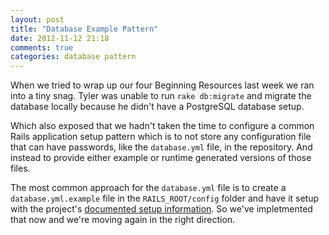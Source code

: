 ```yaml
---
layout: post
title: "Database Example Pattern"
date: 2012-11-12 21:18
comments: true
categories: database pattern
---
```


When we tried to wrap up our four Beginning Resources last week we ran into a tiny snag.  Tyler was unable to run ``rake db:migrate`` and migrate the database locally because he didn't have a PostgreSQL database setup.

Which also exposed that we hadn't taken the time to configure a common Rails application setup pattern which is to not store any configuration file that can have passwords, like the ``database.yml`` file, in the repository.  And instead to provide either example or runtime generated versions of those files.

The most common approach for the ``database.yml`` file is to create a ``database.yml.example`` file in the ``RAILS_ROOT/config`` folder and have it setup with the project's [documented setup information](https://raw.github.com/rubycommcollege/campus/master/config/database.yml.example).  So we've impletmented that now and we're moving again in the right direction.  
